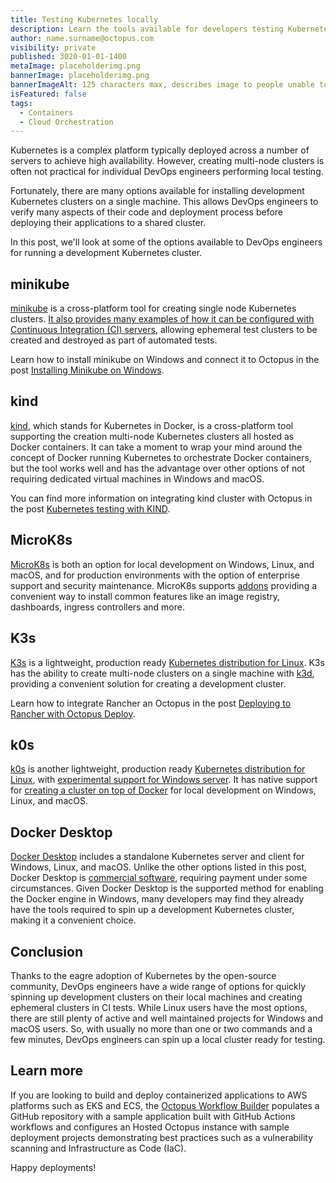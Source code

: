 ```yaml
---
title: Testing Kubernetes locally
description: Learn the tools available for developers testing Kubernetes on their local machines. 
author: name.surname@octopus.com
visibility: private
published: 3020-01-01-1400
metaImage: placeholderimg.png
bannerImage: placeholderimg.png
bannerImageAlt: 125 characters max, describes image to people unable to see it.
isFeatured: false
tags: 
  - Containers
  - Cloud Orchestration
---
```


Kubernetes is a complex platform typically deployed across a number of servers to achieve high availability. However, creating multi-node clusters is often not practical for individual DevOps engineers performing local testing.

Fortunately, there are many options available for installing development Kubernetes clusters on a single machine. This allows DevOps engineers to verify many aspects of their code and deployment process before deploying their applications to a shared cluster.

In this post, we'll look at some of the options available to DevOps engineers for running a development Kubernetes cluster.

## minikube

[minikube](https://minikube.sigs.k8s.io/docs/) is a cross-platform tool for creating single node Kubernetes clusters. [It also provides many examples of how it can be configured with Continuous Integration (CI) servers](https://github.com/minikube-ci/examples), allowing ephemeral test clusters to be created and destroyed as part of automated tests.

Learn how to install minikube on Windows and connect it to Octopus in the post [Installing Minikube on Windows](https://octopus.com/blog/minikube-on-windows).

## kind

[kind](https://kind.sigs.k8s.io/), which stands for Kubernetes in Docker, is a cross-platform tool supporting the creation multi-node Kubernetes clusters all hosted as Docker containers. It can take a moment to wrap your mind around the concept of Docker running Kubernetes to orchestrate Docker containers, but the tool works well and has the advantage over other options of not requiring dedicated virtual machines in Windows and macOS.

You can find more information on integrating kind cluster with Octopus in the post [Kubernetes testing with KIND](https://octopus.com/blog/getting-started-with-kind-and-octopus).

## MicroK8s

[MicroK8s](https://microk8s.io/) is both an option for local development on Windows, Linux, and macOS, and for production environments with the option of enterprise support and security maintenance. MicroK8s supports [addons](https://microk8s.io/docs/addons) providing a convenient way to install common features like an image registry, dashboards, ingress controllers and more.

## K3s

[K3s](https://k3s.io/) is a lightweight, production ready [Kubernetes distribution for Linux](https://rancher.com/docs/k3s/latest/en/installation/installation-requirements/#operating-systems). K3s has the ability to create multi-node clusters on a single machine with [k3d](https://github.com/k3d-io/k3d), providing a convenient solution for creating a development cluster.

Learn how to integrate Rancher an Octopus in the post [Deploying to Rancher with Octopus Deploy](https://octopus.com/blog/deploy-to-rancher-with-octopus).

## k0s

[k0s](https://k0sproject.io/) is another lightweight, production ready [Kubernetes distribution for Linux](https://docs.k0sproject.io/v1.23.6+k0s.2/system-requirements/#host-operating-system), with [experimental support for Windows server](https://docs.k0sproject.io/v1.23.6+k0s.2/experimental-windows/). It has native support for [creating a cluster on top of Docker](https://docs.k0sproject.io/v1.23.6+k0s.2/k0s-in-docker/#run-k0s-in-docker) for local development on Windows, Linux, and macOS.

## Docker Desktop

[Docker Desktop](https://docs.docker.com/desktop/kubernetes/) includes a standalone Kubernetes server and client for Windows, Linux, and macOS. Unlike the other options listed in this post, Docker Desktop is [commercial software](https://docs.docker.com/subscription/), requiring payment under some circumstances. Given Docker Desktop is the supported method for enabling the Docker engine in Windows, many developers may find they already have the tools required to spin up a development Kubernetes cluster, making it a convenient choice.

## Conclusion

Thanks to the eagre adoption of Kubernetes by the open-source community, DevOps engineers have a wide range of options for quickly spinning up development clusters on their local machines and creating ephemeral clusters in CI tests. While Linux users have the most options, there are still plenty of active and well maintained projects for Windows and macOS users. So, with usually no more than one or two commands and a few minutes, DevOps engineers can spin up a local cluster ready for testing.

## Learn more

If you are looking to build and deploy containerized applications to AWS platforms such as EKS and ECS, the [Octopus Workflow Builder](https://octopusworkflowbuilder.octopus.com/#/) populates a GitHub repository with a sample application built with GitHub Actions workflows and configures an Hosted Octopus instance with sample deployment projects demonstrating best practices such as a vulnerability scanning and Infrastructure as Code (IaC). 

Happy deployments! 

